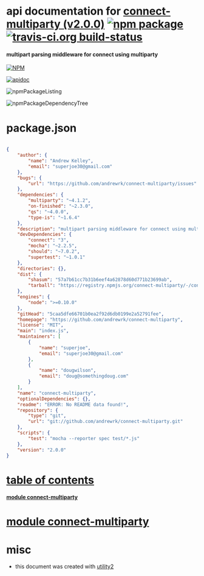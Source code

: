 # api documentation for  [connect-multiparty (v2.0.0)](https://github.com/andrewrk/connect-multiparty)  [![npm package](https://img.shields.io/npm/v/npmdoc-connect-multiparty.svg?style=flat-square)](https://www.npmjs.org/package/npmdoc-connect-multiparty) [![travis-ci.org build-status](https://api.travis-ci.org/npmdoc/node-npmdoc-connect-multiparty.svg)](https://travis-ci.org/npmdoc/node-npmdoc-connect-multiparty)
#### multipart parsing middleware for connect using multiparty

[![NPM](https://nodei.co/npm/connect-multiparty.png?downloads=true)](https://www.npmjs.com/package/connect-multiparty)

[![apidoc](https://npmdoc.github.io/node-npmdoc-connect-multiparty/build/screenCapture.buildNpmdoc.browser._2Fhome_2Ftravis_2Fbuild_2Fnpmdoc_2Fnode-npmdoc-connect-multiparty_2Ftmp_2Fbuild_2Fapidoc.html.png)](https://npmdoc.github.io/node-npmdoc-connect-multiparty/build/apidoc.html)

![npmPackageListing](https://npmdoc.github.io/node-npmdoc-connect-multiparty/build/screenCapture.npmPackageListing.svg)

![npmPackageDependencyTree](https://npmdoc.github.io/node-npmdoc-connect-multiparty/build/screenCapture.npmPackageDependencyTree.svg)



# package.json

```json

{
    "author": {
        "name": "Andrew Kelley",
        "email": "superjoe30@gmail.com"
    },
    "bugs": {
        "url": "https://github.com/andrewrk/connect-multiparty/issues"
    },
    "dependencies": {
        "multiparty": "~4.1.2",
        "on-finished": "~2.3.0",
        "qs": "~4.0.0",
        "type-is": "~1.6.4"
    },
    "description": "multipart parsing middleware for connect using multiparty",
    "devDependencies": {
        "connect": "3",
        "mocha": "~2.2.5",
        "should": "~7.0.2",
        "supertest": "~1.0.1"
    },
    "directories": {},
    "dist": {
        "shasum": "57a7b61cc7b31b6eef4a62878d60d771b23699ab",
        "tarball": "https://registry.npmjs.org/connect-multiparty/-/connect-multiparty-2.0.0.tgz"
    },
    "engines": {
        "node": ">=0.10.0"
    },
    "gitHead": "5caa5dfe66701b0ea2f92d6db0199e2a52791fee",
    "homepage": "https://github.com/andrewrk/connect-multiparty",
    "license": "MIT",
    "main": "index.js",
    "maintainers": [
        {
            "name": "superjoe",
            "email": "superjoe30@gmail.com"
        },
        {
            "name": "dougwilson",
            "email": "doug@somethingdoug.com"
        }
    ],
    "name": "connect-multiparty",
    "optionalDependencies": {},
    "readme": "ERROR: No README data found!",
    "repository": {
        "type": "git",
        "url": "git://github.com/andrewrk/connect-multiparty.git"
    },
    "scripts": {
        "test": "mocha --reporter spec test/*.js"
    },
    "version": "2.0.0"
}
```



# <a name="apidoc.tableOfContents"></a>[table of contents](#apidoc.tableOfContents)

#### [module connect-multiparty](#apidoc.module.connect-multiparty)



# <a name="apidoc.module.connect-multiparty"></a>[module connect-multiparty](#apidoc.module.connect-multiparty)



# misc
- this document was created with [utility2](https://github.com/kaizhu256/node-utility2)

